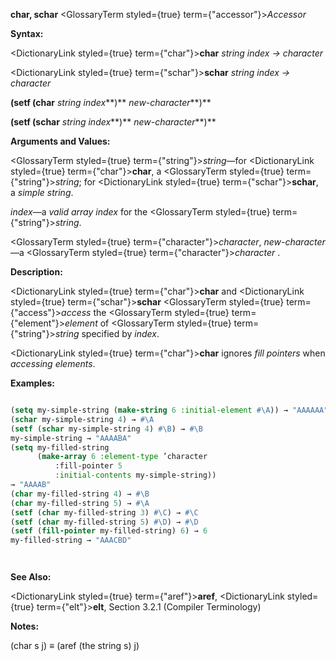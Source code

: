 **char, schar** <GlossaryTerm styled={true} term={"accessor"}><i>Accessor</i></GlossaryTerm> 



**Syntax:** 



<DictionaryLink styled={true} term={"char"}><b>char</b></DictionaryLink> *string index → character* 



<DictionaryLink styled={true} term={"schar"}><b>schar</b></DictionaryLink> *string index → character* 



**(setf (char** *string index***)** *new-character***)** 



**(setf (schar** *string index***)** *new-character***)** 



**Arguments and Values:** 



<GlossaryTerm styled={true} term={"string"}><i>string</i></GlossaryTerm>—for <DictionaryLink styled={true} term={"char"}><b>char</b></DictionaryLink>, a <GlossaryTerm styled={true} term={"string"}><i>string</i></GlossaryTerm>; for <DictionaryLink styled={true} term={"schar"}><b>schar</b></DictionaryLink>, a *simple string*. 



*index*—a *valid array index* for the <GlossaryTerm styled={true} term={"string"}><i>string</i></GlossaryTerm>. 



<GlossaryTerm styled={true} term={"character"}><i>character</i></GlossaryTerm>, *new-character*—a <GlossaryTerm styled={true} term={"character"}><i>character</i></GlossaryTerm> . 



**Description:** 



<DictionaryLink styled={true} term={"char"}><b>char</b></DictionaryLink> and <DictionaryLink styled={true} term={"schar"}><b>schar</b></DictionaryLink> <GlossaryTerm styled={true} term={"access"}><i>access</i></GlossaryTerm> the <GlossaryTerm styled={true} term={"element"}><i>element</i></GlossaryTerm> of <GlossaryTerm styled={true} term={"string"}><i>string</i></GlossaryTerm> specified by *index*. 



<DictionaryLink styled={true} term={"char"}><b>char</b></DictionaryLink> ignores *fill pointers* when *accessing elements*. 



**Examples:**
```lisp

(setq my-simple-string (make-string 6 :initial-element #\A)) → "AAAAAA" 
(schar my-simple-string 4) → #\A 
(setf (schar my-simple-string 4) #\B) → #\B 
my-simple-string → "AAAABA" 
(setq my-filled-string 
      (make-array 6 :element-type ’character 
		  :fill-pointer 5 
		  :initial-contents my-simple-string)) 
→ "AAAAB" 
(char my-filled-string 4) → #\B 
(char my-filled-string 5) → #\A 
(setf (char my-filled-string 3) #\C) → #\C 
(setf (char my-filled-string 5) #\D) → #\D 
(setf (fill-pointer my-filled-string) 6) → 6 
my-filled-string → "AAACBD" 




```
**See Also:** 



<DictionaryLink styled={true} term={"aref"}><b>aref</b></DictionaryLink>, <DictionaryLink styled={true} term={"elt"}><b>elt</b></DictionaryLink>, Section 3.2.1 (Compiler Terminology) 



**Notes:** 



(char s j) *≡* (aref (the string s) j) 



